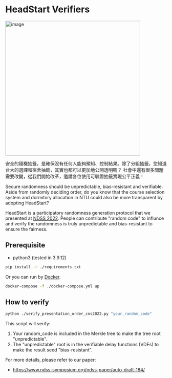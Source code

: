 # HeadStart Verifiers

<img width="421" alt="image" src="https://user-images.githubusercontent.com/12629194/167590726-25e55d5e-35b1-4eaf-b75b-e0d70f12ce1d.png">

安全的隨機抽籤，是確保沒有任何人能夠預知、控制結果。除了分組抽籤，您知道台大的選課和宿舍抽籤，其實也都可以更加地公開透明嗎？
社會中還有很多問題需要改變，從我們開始改革，邀請各位使用可驗證抽籤實現公平正義！

Secure randomness should be unpredictable, bias-resistant and verifiable.
Aside from randomly deciding order, do you know that the course selection system and dormitory allocation in NTU could also be more transparent by adopting HeadStart?

HeadStart is a participatory randomness generation protocol that we presented at [NDSS 2022](https://www.ndss-symposium.org/ndss-paper/auto-draft-184/). People can contribute "random code" to influnce and verify the randomness is truly unpredictable and bias-resistant to ensure the fairness.

## Prerequisite

- python3 (tested in 3.9.12)

```sh
pip install -r ./requirements.txt
```

Or you can run by [Docker](https://docs.docker.com/get-docker/).

```sh
docker-compose -f ./docker-compose.yml up
```

## How to verify

```sh
python ./verify_presentation_order_cns2022.py "your_random_code"
```

This script will verify:
1. Your random_code is included in the Merkle tree to make the tree root "unpredictable".
2. The "unpredictable" root is in the verifiable delay functions (VDFs) to make the result seed "bias-resistant".

For more details, please refer to our paper:
- https://www.ndss-symposium.org/ndss-paper/auto-draft-184/
